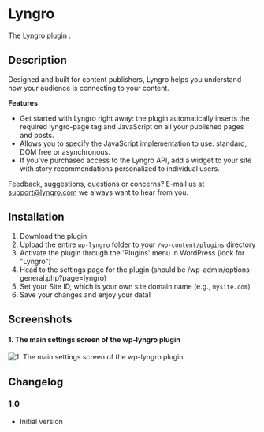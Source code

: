 # Lyngro #
The Lyngro plugin .

## Description ##

Designed and built for content publishers, Lyngro helps you understand how your audience is connecting to your content.


**Features**

* Get started with Lyngro right away: the plugin automatically inserts the required lyngro-page tag and JavaScript on all your published pages and posts.
* Allows you to specify the JavaScript implementation to use: standard, DOM free or asynchronous.
* If you've purchased access to the Lyngro API, add a widget to your site with story recommendations personalized to individual users.

Feedback, suggestions, questions or concerns? E-mail us at [support@lyngro.com](mailto:support@lyngro.com) we always want to hear from you.

## Installation ##

1. Download the plugin
1. Upload the entire `wp-lyngro` folder to your `/wp-content/plugins` directory
1. Activate the plugin through the 'Plugins' menu in WordPress (look for "Lyngro")
1. Head to the settings page for the plugin (should be /wp-admin/options-general.php?page=lyngro)
1. Set your Site ID, which is your own site domain name (e.g., `mysite.com`)
1. Save your changes and enjoy your data!


## Screenshots ##

#### 1. The main settings screen of the wp-lyngro plugin ####
![1. The main settings screen of the wp-lyngro plugin](https://raw.githubusercontent.com/lyngro/wordpress-plugin/screenshot_settings.jpg)

## Changelog ##



### 1.0 ###
* Initial version

